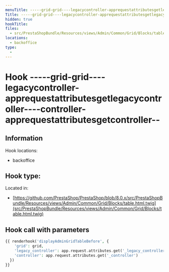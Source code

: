 ```yaml
---
menuTitle: -----grid-grid----legacycontroller-apprequestattributesgetlegacycontroller----controller-apprequestattributesgetcontroller--
Title: -----grid-grid----legacycontroller-apprequestattributesgetlegacycontroller----controller-apprequestattributesgetcontroller--
hidden: true
hookTitle: 
files:
  - src/PrestaShopBundle/Resources/views/Admin/Common/Grid/Blocks/table.html.twig
locations:
  - backoffice
type:
  - 
---
```


# Hook -----grid-grid----legacycontroller-apprequestattributesgetlegacycontroller----controller-apprequestattributesgetcontroller--

## Information

Hook locations: 
  - backoffice

Hook type: 
  - 

Located in: 
  - [https://github.com/PrestaShop/PrestaShop/blob/8.0.x/src/PrestaShopBundle/Resources/views/Admin/Common/Grid/Blocks/table.html.twig](src/PrestaShopBundle/Resources/views/Admin/Common/Grid/Blocks/table.html.twig)

## Hook call with parameters

```php
{{ renderhook('displayAdminGridTableBefore', {
    'grid': grid,
    'legacy_controller': app.request.attributes.get('_legacy_controller'),
    'controller': app.request.attributes.get('_controller')
  })
}}
```